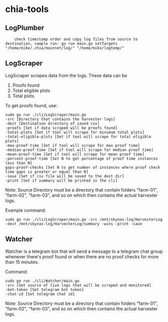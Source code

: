 # chia-tools

## LogPlumber  
        check timestamp order and copy log files from source to destination, sample run: go run main.go setTargets "/home/mike/.chia/mainnet/log/" "/home/mike/logtemp/"

## LogScraper
LogScraper scrapes data from the logs. These data can be
1. Proofs found
2. Total eligible plots
3. Total plots

To get proofs found, use:
```
sudo go run ./cli/LogScraper/main.go 
-src [Directory that contains the harvester logs] 
-dest [Destination directory of saved csv] 
-proofs [Set if data scraped will be proofs found] 
-total-plots [Set if tool will scrape for minimum total plots]
-total-eligible-plots [Set if tool will scrape for total eligible plots]
-max-proof-time [Set if tool will scrape for max proof time]
-median-proof-time [Set if tool will scrape for median proof time]
-mean-proof-time [Set if tool will scrape for mean proof time]
-percent-proof-time [Set N to get percentage of proof time instances less than N]
gaps-proof-checks [Set N to get number of instances where proof check time gaps is greater or equal than N]
-save [Set if csv file will be saved to the dest dir] 
-print [Set if summary will be printed in the cli]
```
Note:
Source Directory must be a directory that contain folders "farm-01", "farm-02", "farm-03", and so on which then contains the actual harvester logs.

Example command:
```
sudo go run ./cli/LogScraper/main.go -src /mnt/skynas-log/HarvesterLog -dest /mnt/skynas-log/HarvesterLog/summary -wins -print -save
```

## Watcher
Watcher is a telegram bot that will send a message to a telegram chat group whenever there's proof found or when there are no proof checks for more than 15 minutes.

Command:
```
sudo go run ./cli/Watcher/main.go 
-src [Set source of live logs that will be scraped and monitored]
-bot-token [Set telegram bot token]
-chat-id [Set telegram chat id]
```
Note:
Source Directory must be a directory that contain folders "farm-01", "farm-02", "farm-03", and so on which then contains the actual harvester logs.

